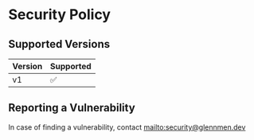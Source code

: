 # Security Policy

## Supported Versions

| Version | Supported          |
| ------- | ------------------ |
| v1      | :white_check_mark: |

## Reporting a Vulnerability

In case of finding a vulnerability, contact <mailto:security@glennmen.dev>
